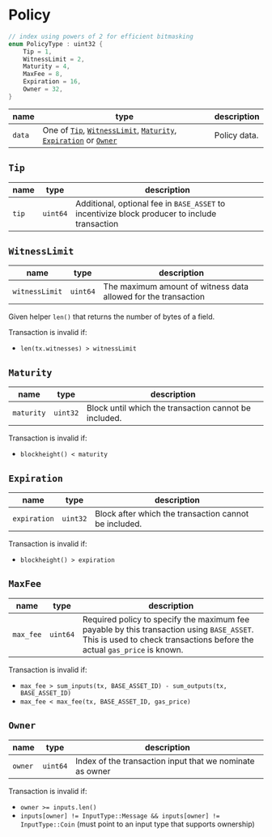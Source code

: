 # Policy

```c++
// index using powers of 2 for efficient bitmasking
enum PolicyType : uint32 {
    Tip = 1,
    WitnessLimit = 2,
    Maturity = 4,
    MaxFee = 8,
    Expiration = 16,
    Owner = 32,
}
```

| name   | type                                                                              | description  |
|--------|-----------------------------------------------------------------------------------|--------------|
| `data` | One of [`Tip`](#tip), [`WitnessLimit`](#witnesslimit), [`Maturity`](#maturity), [`Expiration`](#expiration) or [`Owner`](#owner) | Policy data. |

## `Tip`

| name       | type     | description                                                                                   |
|------------|----------|-----------------------------------------------------------------------------------------------|
| `tip` | `uint64` | Additional, optional fee in `BASE_ASSET` to incentivize block producer to include transaction |

## `WitnessLimit`

| name           | type     | description                                                    |
|----------------|----------|----------------------------------------------------------------|
| `witnessLimit` | `uint64` | The maximum amount of witness data allowed for the transaction |

Given helper `len()` that returns the number of bytes of a field.

Transaction is invalid if:

- `len(tx.witnesses) > witnessLimit`

## `Maturity`

| name       | type     | description                              |
|------------|----------|------------------------------------------|
| `maturity` | `uint32` | Block until which the transaction cannot be included. |

Transaction is invalid if:

- `blockheight() < maturity`

## `Expiration`

| name         | type     | description                              |
|--------------|----------|------------------------------------------|
| `expiration` | `uint32` | Block after which the transaction cannot be included. |

Transaction is invalid if:

- `blockheight() > expiration`

## `MaxFee`

| name      | type     | description                                                                                                                                                           |
|-----------|----------|-----------------------------------------------------------------------------------------------------------------------------------------------------------------------|
| `max_fee` | `uint64` | Required policy to specify the maximum fee payable by this transaction using `BASE_ASSET`. This is used to check transactions before the actual `gas_price` is known. |

Transaction is invalid if:

- `max_fee > sum_inputs(tx, BASE_ASSET_ID) - sum_outputs(tx, BASE_ASSET_ID)`
- `max_fee < max_fee(tx, BASE_ASSET_ID, gas_price)`

## `Owner`

| name    | type     | description                                              |
|---------|----------|----------------------------------------------------------|
| `owner` | `uint64` | Index of the transaction input that we nominate as owner |

Transaction is invalid if:

- `owner >= inputs.len()`
- `inputs[owner] != InputType::Message && inputs[owner] != InputType::Coin` (must point to an input type that supports ownership)
